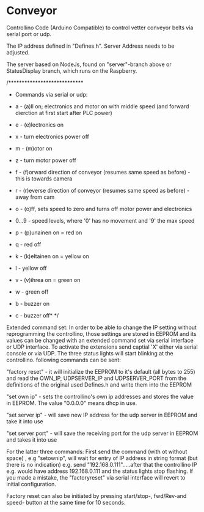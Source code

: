 # Conveyor
Controllino Code (Arduino Compatible) to control vetter conveyor belts via serial port or udp. 

The IP address defined in "Defines.h". Server Address needs to be adjusted.
 
The server based on NodeJs, found on "server"-branch above or StatusDisplay branch, which runs on the Raspberry. 

/****************************
 * Commands via serial or udp:
 
 *  a - (a)ll on; electronics and motor on with middle speed (and forward dierction at first start after PLC power)
 *  e - (e)lectronics on
 *  x - turn electronics power off
 *  m - (m)otor on
 *  z - turn motor power off
 *  f - (f)orward direction of conveyor (resumes same speed as before) - this is towards camera
 *  r - (r)everse direction of conveyor (resumes same speed as before) - away from cam
 *  o - (o)ff, sets speed to zero and turns off motor power and electronics
 *  0...9 - speed levels, where '0' has no movement and '9' the max speed
 *  p - (p)unainen on = red on
 *  q - red off
 *  k - (k)eltainen on = yellow on
 *  l - yellow off
 *  v - (v)ihrea on = green on
 *  w - green off
 *  b - buzzer on
 *  c - buzzer off*
 */
 
 Extended command set:
 In order to be able to change the IP setting without reprogramming the controllino, those settings are stored in EEPROM and its values can be changed with an extended command set via serial interface or UDP interface. 
 To activate the extensions send captial 'X' either via serial console or via UDP. The three status lights will start blinking at the controllino. 
 following commands can be sent:
 
 "factory reset" - it will initialize the EEPROM to it's default (all bytes to 255) and read the OWN_IP, UDPSERVER_IP and UDPSERVER_PORT from the definitions of the original used Defines.h and write them into the EEPROM 
 
 "set own ip" - sets the controllino's own ip addresses and stores the value in EEPROM. The value "0.0.0.0" means dhcp in use.
 
 "set server ip" - will save new IP address for the udp server in EEPROM and take it into use
 
 "set server port" - will save the receiving port for the udp server in EEPROM and takes it into use
 
 
 For the latter three commands: First send the command (with ot without space) , e.g "setownip", will wait for entry of IP address in string format (but there is no indication) e.g. send "192.168.0.111".....after that the controllino IP e.g. would have address 192.168.0.111 and the status lights stop flashing.
 If you made a  mistake, the "factoryreset" via serial interface will revert to initial configuration. 
 
 
Factory reset can also be initiated by pressing start/stop-, fwd/Rev-and speed- button at the same time for 10 seconds. 
